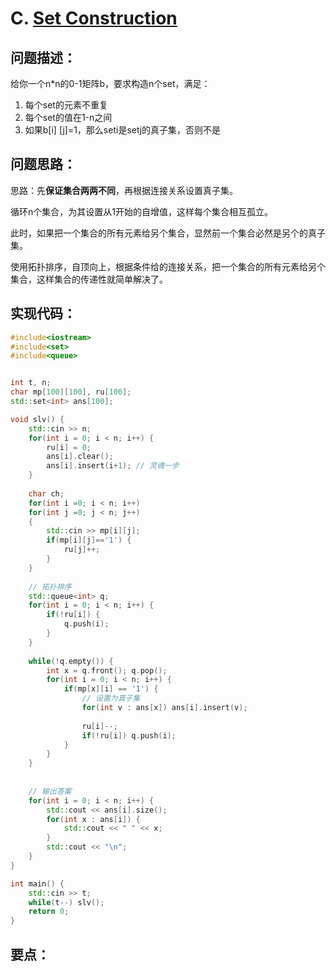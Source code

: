 # C. [Set Construction](https://codeforces.com/problemset/problem/1761/C)

## 问题描述：

给你一个n*n的0-1矩阵b，要求构造n个set，满足：

1. 每个set的元素不重复
2. 每个set的值在1-n之间
3. 如果b[i] [j]=1，那么seti是setj的真子集，否则不是




## 问题思路：

思路：先**保证集合两两不同**，再根据连接关系设置真子集。

循环n个集合，为其设置从1开始的自增值，这样每个集合相互孤立。

此时，如果把一个集合的所有元素给另个集合，显然前一个集合必然是另个的真子集。

使用拓扑排序，自顶向上，根据条件给的连接关系，把一个集合的所有元素给另个集合，这样集合的传递性就简单解决了。



## 实现代码：

```c++
#include<iostream>
#include<set> 
#include<queue> 


int t, n;
char mp[100][100], ru[100];
std::set<int> ans[100];

void slv() {
	std::cin >> n;
	for(int i = 0; i < n; i++) {
		ru[i] = 0;
		ans[i].clear();
		ans[i].insert(i+1); // 灵魂一步
	}	
	
	char ch;
	for(int i =0; i < n; i++)
	for(int j =0; j < n; j++)
	{
		std::cin >> mp[i][j];
		if(mp[i][j]=='1') {
			ru[j]++;
		}
	}
	
	// 拓扑排序 
	std::queue<int> q;
	for(int i = 0; i < n; i++) {
		if(!ru[i]) {
			q.push(i);
		}
	}
	
	while(!q.empty()) {
		int x = q.front(); q.pop();
		for(int i = 0; i < n; i++) {
			if(mp[x][i] == '1') {
				// 设置为真子集
				for(int v : ans[x]) ans[i].insert(v);
				
				ru[i]--;
				if(!ru[i]) q.push(i);
			}
		}
	}
	
	
	// 输出答案 
	for(int i = 0; i < n; i++) {
		std::cout << ans[i].size();
		for(int x : ans[i]) {
			std::cout << " " << x; 
		}
		std::cout << "\n";
	}
}

int main() {
	std::cin >> t;
	while(t--) slv();
	return 0;
}
```



## 要点：


